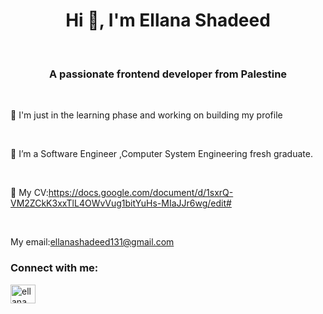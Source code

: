 <h1 align="center">Hi 👋, I'm Ellana Shadeed</h1>

<br>

<h3 align="center">A passionate frontend developer from Palestine</h3>

<br>

🔭 I'm just in the learning phase and working on building my profile

<br>

🌱 I’m a Software Engineer ,Computer System Engineering fresh graduate.

<br>

💬 My CV:https://docs.google.com/document/d/1sxrQ-VM2ZCkK3xxTlL4OWvVug1bitYuHs-MIaJJr6wg/edit#

<br>

  My email:ellanashadeed131@gmail.com



<h3 align="left">Connect with me:</h3>

<p align="left">

<a href="https://linkedin.com/in/ellana shadeed" target="blank"><img align="center" src="https://raw.githubusercontent.com/rahuldkjain/github-profile-readme-generator/master/src/images/icons/Social/linked-in-alt.svg" alt="ellana shadeed" height="30" width="40" /></a>

</p>





